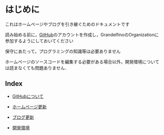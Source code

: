 # はじめに

これはホームページやブログを引き継ぐためのドキュメントです

読み始める前に，[GitHub](https://github.com/)のアカウントを作成し，GrandelfinoのOrganizationに参加するようにしておいてください

保守にあたって，プログラミングの知識等は必要ありません

ホームページのソースコードを編集する必要がある場合以外，開発環境については読まなくても問題ありません．


## Index
* [GitHubについて](github.md)

* [ホームページ更新](hp/index.md)

* [ブログ更新](blog/index.md)

* [開発環境](env.md)
